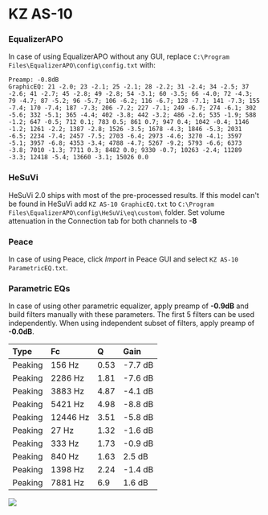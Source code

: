 # KZ AS-10

### EqualizerAPO
In case of using EqualizerAPO without any GUI, replace `C:\Program Files\EqualizerAPO\config\config.txt`
with:
```
Preamp: -0.8dB
GraphicEQ: 21 -2.0; 23 -2.1; 25 -2.1; 28 -2.2; 31 -2.4; 34 -2.5; 37 -2.6; 41 -2.7; 45 -2.8; 49 -2.8; 54 -3.1; 60 -3.5; 66 -4.0; 72 -4.3; 79 -4.7; 87 -5.2; 96 -5.7; 106 -6.2; 116 -6.7; 128 -7.1; 141 -7.3; 155 -7.4; 170 -7.4; 187 -7.3; 206 -7.2; 227 -7.1; 249 -6.7; 274 -6.1; 302 -5.6; 332 -5.1; 365 -4.4; 402 -3.8; 442 -3.2; 486 -2.6; 535 -1.9; 588 -1.2; 647 -0.5; 712 0.1; 783 0.5; 861 0.7; 947 0.4; 1042 -0.4; 1146 -1.2; 1261 -2.2; 1387 -2.8; 1526 -3.5; 1678 -4.3; 1846 -5.3; 2031 -6.5; 2234 -7.4; 2457 -7.5; 2703 -6.4; 2973 -4.6; 3270 -4.1; 3597 -5.1; 3957 -6.8; 4353 -3.4; 4788 -4.7; 5267 -9.2; 5793 -6.6; 6373 -3.8; 7010 -1.3; 7711 0.3; 8482 0.0; 9330 -0.7; 10263 -2.4; 11289 -3.3; 12418 -5.4; 13660 -3.1; 15026 0.0
```

### HeSuVi
HeSuVi 2.0 ships with most of the pre-processed results. If this model can't be found in HeSuVi add
`KZ AS-10 GraphicEQ.txt` to `C:\Program Files\EqualizerAPO\config\HeSuVi\eq\custom\` folder.
Set volume attenuation in the Connection tab for both channels to **-8**

### Peace
In case of using Peace, click *Import* in Peace GUI and select `KZ AS-10 ParametricEQ.txt`.

### Parametric EQs
In case of using other parametric equalizer, apply preamp of **-0.9dB** and build filters manually
with these parameters. The first 5 filters can be used independently.
When using independent subset of filters, apply preamp of **-0.0dB**.

| Type    | Fc       |    Q | Gain    |
|:--------|:---------|:-----|:--------|
| Peaking | 156 Hz   | 0.53 | -7.7 dB |
| Peaking | 2286 Hz  | 1.81 | -7.6 dB |
| Peaking | 3883 Hz  | 4.87 | -4.1 dB |
| Peaking | 5421 Hz  | 4.98 | -8.8 dB |
| Peaking | 12446 Hz | 3.51 | -5.8 dB |
| Peaking | 27 Hz    | 1.32 | -1.6 dB |
| Peaking | 333 Hz   | 1.73 | -0.9 dB |
| Peaking | 840 Hz   | 1.63 | 2.5 dB  |
| Peaking | 1398 Hz  | 2.24 | -1.4 dB |
| Peaking | 7881 Hz  | 6.9  | 1.6 dB  |

![](https://raw.githubusercontent.com/jaakkopasanen/AutoEq/master/results/rtings/avg/KZ%20AS-10/KZ%20AS-10.png)